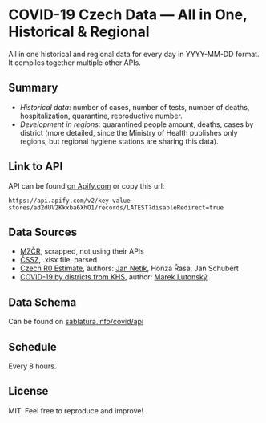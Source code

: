 # COVID-19 Czech Data — All in One, Historical & Regional
All in one historical and regional data for every day in YYYY-MM-DD format. It compiles together multiple other APIs.

## Summary
- *Historical data*: number of cases, number of tests, number of deaths, hospitalization, quarantine, reproductive number.
- *Development in regions*: quarantined people amount, deaths, cases by district (more detailed, since the Ministry of Health publishes only regions, but regional hygiene stations are sharing this data).

## Link to API
API can be found [on Apify.com](https://api.apify.com/v2/key-value-stores/ad2dUV2Kkxba6XhO1/records/LATEST?disableRedirect=true) or copy this url:

    https://api.apify.com/v2/key-value-stores/ad2dUV2Kkxba6XhO1/records/LATEST?disableRedirect=true

## Data Sources
- [MZČR](https://onemocneni-aktualne.mzcr.cz/covid-19), scrapped, not using their APIs
- [ČSSZ](https://www.cssz.cz/documents/20143/648807/Statistika_hlasene_karanteny_Z209-pocet_pripadu_souhrnne_za_2020_podle_kraju_a_okresu.xlsx/9d3b34d3-5df2-7fd5-264e-be89d267dae2), .xlsx file, parsed
- [Czech R0 Estimate](https://docs.google.com/spreadsheets/d/1cCCECunGrLmcxp5RwTRvHPLPi2Uh2J8b4NIoyFDcu7c/edit#gid=1683234482), authors: [Jan Netík](https://github.com/netique/corona), Honza Řasa, Jan Schubert
- [COVID-19 by districts from KHS](https://docs.google.com/spreadsheets/d/1FFEDhS6VMWon_AWkJrf8j3XxjZ4J6UI1B2lO3IW-EEc/edit#gid=1011737151), author: [Marek Lutonský](https://twitter.com/marekl/status/1243488115165204480)

## Data Schema
Can be found on [sablatura.info/covid/api](https://www.sablatura.info/covid/api/)

## Schedule
Every 8 hours.

## License
MIT. Feel free to reproduce and improve!
